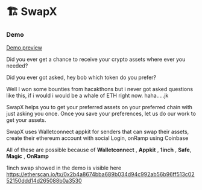 # 🏗 SwapX

### Demo 
[Demo preview](https://www.youtube.com/watch?v=yD-pGWWtYbY)


Did you ever get a chance to receive your crypto assets where ever you needed?

Did you ever got asked, hey bob which token do you prefer? 

Well I won some bounties from hacakthons but i never got asked questions like this, if i would i would be a whale of ETH right now. haha.....jk

SwapX helps you to get your preferred assets on your preferred chain with just asking you once. Once you save your preferences, let us do our work to get your assets. 

SwapX uses Walletconnect appkit for senders that can swap their assets, create their ethereum account with social Login, onRamp using Coinbase

All of these are possible because of **Walletconnect** , **Appkit** , **1inch** , **Safe**, **Magic** , **OnRamp**


1inch swap showed in the demo is visible here https://etherscan.io/tx/0x2b4a8674bba689b034d94c992ab56b96ff513c0252150ddd14d265088b0a3530


